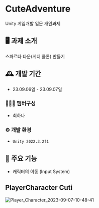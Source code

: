 # CuteAdventure
Unity 게임개발 입문 개인과제


## 🖥️ 과제 소개
스파르타 타운(게더 클론) 만들기

## 🕰️ 개발 기간
* 23.09.06일 - 23.09.07일

### 🧑‍🤝‍🧑 맴버구성
- 최하나

### ⚙️ 개발 환경
- `Unity 2022.3.2f1`

## 📌 주요 기능
- 캐릭터의 이동 (Input System)

##  PlayerCharacter Cuti
![Player_Character_2023-09-07-10-48-41](https://github.com/coco0715/CuteAdventure/assets/101281567/10141b0b-4b26-4784-8a8b-97810f64eae9)

